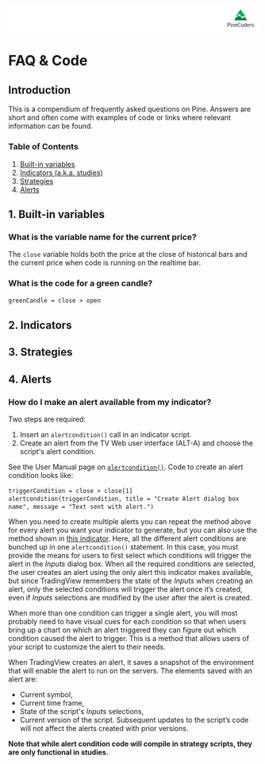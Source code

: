 ![logo](../../images/pinelong.png "Pine")

# FAQ & Code

## Introduction

This is a compendium of frequently asked questions on Pine. Answers are short and often come with examples of code or links where relevant information can be found.

### Table of Contents

1. [Built-in variables](#built-in-variables)
1. [Indicators (a.k.a. studies)](#indicators)
1. [Strategies](#strategies)
1. [Alerts](#alerts)

## 1. Built-in variables
### What is the variable name for the current price? 
The `close` variable holds both the price at the close of historical bars and the current price when code is running on the realtime bar.

### What is the code for a green candle?
```
greenCandle = close > open
```

## 2. Indicators

## 3. Strategies

## 4. Alerts
### How do I make an alert available from my indicator?
Two steps are required:
1. Insert an `alertcondition()` call in an indicator script.
2. Create an alert from the TV Web user interface (ALT-A) and choose the script's alert condition.

See the User Manual page on [`alertcondition()`](https://www.tradingview.com/pine-script-docs/en/v4/annotations/Alert_conditions.html). Code to create an alert condition looks like:
```
triggerCondition = close > close[1]
alertcondition(triggerCondition, title = "Create Alert dialog box name", message = "Text sent with alert.")
```
When you need to create multiple alerts you can repeat the method above for every alert you want your indicator to generate, but you can also use the method shown in [this indicator](https://www.tradingview.com/script/8AUuFonD-5-MAs-w-alerts-LucF/). Here, all the different alert conditions are bunched up in one `alertcondition()` statement. In this case, you must provide the means for users to first select which conditions will trigger the alert in the *Inputs* dialog box. When all the required conditions are selected, the user creates an alert using the only alert this indicator makes available, but since TradingView remembers the state of the *Inputs* when creating an alert, only the selected conditions will trigger the alert once it’s created, even if *Inputs* selections are modified by the user after the alert is created.

When more than one condition can trigger a single alert, you will most probably need to have visual cues for each condition so that when users bring up a chart on which an alert triggered they can figure out which condition caused the alert to trigger. This is a method that allows users of your script to customize the alert to their needs.

When TradingView creates an alert, it saves a snapshot of the environment that will enable the alert to run on the servers. The elements saved with an alert are:
- Current symbol,
- Current time frame,
- State of the script's *Inputs* selections,
- Current version of the script. Subsequent updates to the script’s code will not affect the alerts created with prior versions.

**Note that while alert condition code will compile in strategy scripts, they are only functional in studies.**
